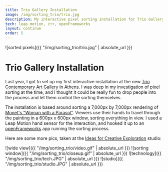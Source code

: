 ```yaml
---
title: Trio Gallery Installation
image: /img/sorting_trio/trio.jpg
description: My interactive pixel sorting installation for Trio Gallery.
tech: leap motion, c++, openFrameworks
layout: continue
order: 5
---
```


![sorted pixels]({{ "/img/sorting_trio/trio.jpg" | absolute_url }})

# Trio Gallery Installation

Last year, I got to set up my first interactive installation at the new [Trio Contemporary Art Gallery](https://www.trioathens.com/) in Athens. I was deep in my investigation of pixel sorting at the time, and I thought it could be really fun to drop people into the process and let them control the sorting themselves.

The installation is based around sorting a 7,000px by 7,000px rendering of [Monet's "Woman with a Parasol"](https://en.wikipedia.org/wiki/Woman_with_a_Parasol_-_Madame_Monet_and_Her_Son#/media/File:Claude_Monet_-_Woman_with_a_Parasol_-_Madame_Monet_and_Her_Son_-_Google_Art_Project.jpg). Viewers use their hands to travel through the painting in a 600px x 600px window, sorting everything in view. I used a Leap Motion hand sensor for the interaction, and hooked it up to an [openFrameworks](http://openframeworks.cc/) app running the sorting process.

Here are some more pics, taken at the [Ideas for Creative Exploration](http://ideasforcreativeexploration.com/) studio:

![wide view]({{ "/img/sorting_trio/video.gif" | absolute_url }})
![sorting window]({{ "/img/sorting_trio/closeup.gif" | absolute_url }})
![technology]({{ "/img/sorting_trio/tech.JPG" | absolute_url }})
![studio]({{ "/img/sorting_trio/studio.JPG" | absolute_url }})
<br>
<br>
<br>
<br>
